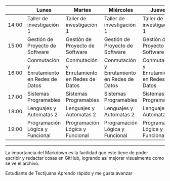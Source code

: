 |       | **Lunes**                                    | **Martes**                                   | **Miércoles**                                | **Jueves**                                   | **Viernes**                                  |
|-------|----------------------------------------------|----------------------------------------------|----------------------------------------------|----------------------------------------------|----------------------------------------------|
| 14:00 | Taller de investigación 1                    | Taller de investigación 1                    | Taller de investigación 1                    | Taller de investigación 1                    | Gestión de Proyecto de Software              |
| 15:00 | Gestión de Proyecto de Software              | Gestión de Proyecto de Software              | Gestión de Proyecto de Software              | Gestión de Proyecto de Software              | Gestión de Proyecto de Software              |
| 16:00 | Conmutación y Enrutamiento en Redes de Datos | Conmutación y Enrutamiento en Redes de Datos | Conmutación y Enrutamiento en Redes de Datos | Conmutación y Enrutamiento en Redes de Datos | Conmutación y Enrutamiento en Redes de Datos |
| 17:00 | Sistemas Programables                        | Sistemas Programables                        | Sistemas Programables                        | Sistemas Programables                        |                                              |
| 18:00 | Lenguajes y Automatas 2                      | Lenguajes y Automatas 2                      | Lenguajes y Automatas 2                      | Lenguajes y Automatas 2                      | Lenguajes y Automatas 2                      |
| 19:00 | Programación Lógica y Funcional              | Programación Lógica y Funcional              | Programación Lógica y Funcional              | Programación Lógica y Funcional              |                                              |


-------------------------------------------------------------------------------------------------------------------------------------------------------------------------

La importancia del Markdown es la facilidad que este tiene de poder escribir y redactar cosas en GitHub, logrando así mejorar visualmente como se ve el archivo.

Estudiante de Tectijuana Aprendo rápido y me gusta avanzar

